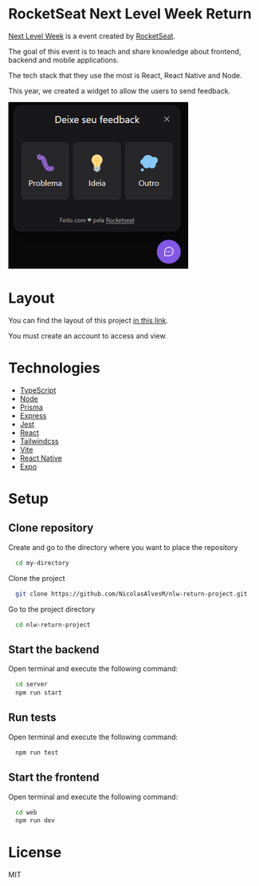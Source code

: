# RocketSeat Next Level Week Return

[Next Level Week](https://nextlevelweek.com) is a event created by [RocketSeat](https://www.rocketseat.com.br/sobre).

The goal of this event is to teach and share knowledge about frontend, backend and mobile applications.

The tech stack that they use the most is React, React Native and Node.

This year, we created a widget to allow the users to send feedback.

![widget](./assets/images/widget.png)

# Layout

You can find the layout of this project [in this link](https://www.figma.com/community/file/1102912516166573468).

You must create an account to access and view.

# Technologies

- [TypeScript](https://www.typescriptlang.org/docs/)
- [Node](https://nodejs.org/en/docs/)
- [Prisma](https://www.prisma.io/docs/)
- [Express](https://expressjs.com/en/starter/installing.html)
- [Jest](https://jestjs.io/docs/getting-started)
- [React](https://reactjs.org)
- [Tailwindcss](https://tailwindcss.com)
- [Vite](https://vitejs.dev)
- [React Native](https://reactnative.dev/)
- [Expo](https://expo.dev/)

# Setup

## Clone repository

Create and go to the directory where you want to place the repository

```bash
  cd my-directory
```

Clone the project

```bash
  git clone https://github.com/NicolasAlvesM/nlw-return-project.git
```

Go to the project directory

```bash
  cd nlw-return-project
```

## Start the backend

Open terminal and execute the following command:

```bash
  cd server
  npm run start
```

## Run tests

Open terminal and execute the following command:

```bash
  npm run test
```

## Start the frontend

Open terminal and execute the following command:

```bash
  cd web
  npm run dev
```

# License

MIT
